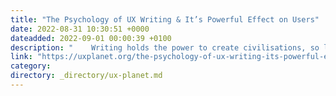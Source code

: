 ```yaml
---
title: "The Psychology of UX Writing & It’s Powerful Effect on Users"
date: 2022-08-31 10:30:51 +0000
dateadded: 2022-09-01 00:00:39 +0100
description: "    Writing holds the power to create civilisations, so let’s use it to turn our business products into Empires.  Continue reading on UX Planet »  "
link: "https://uxplanet.org/the-psychology-of-ux-writing-its-powerful-effect-on-users-7a911594a80e?source=rss----819cc2aaeee0---4"
category:
directory: _directory/ux-planet.md
---
```


